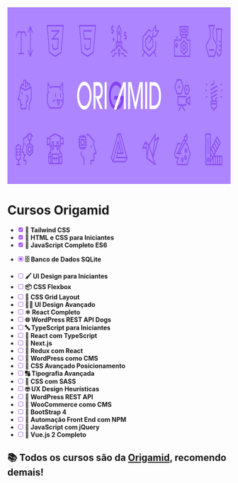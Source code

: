 <img width="960" height="398" alt="origamid-fundo" src="./z.readme-assets/origamid-fundo.png" />

<h1>Cursos Origamid</h1>

<ul aria-label="Completos">
  <li><img src="./z.readme-assets/completo.svg" alt="Completo" width="12" /> <strong>🎨 Tailwind CSS</strong></li>
  <li><img src="./z.readme-assets/completo.svg" alt="Completo" width="12" /> <strong>🧱 HTML e CSS para Iniciantes</strong></li>
  <li><img src="./z.readme-assets/completo.svg" alt="Completo" width="12" /> <strong>🧠 JavaScript Completo ES6</strong></li>
</ul>

<ul aria-label="Cursando">
  <li><img src="./z.readme-assets/cursando.svg" alt="Cursando" width="12" /> <strong>🗄️ Banco de Dados SQLite</strong></li>
</ul>

<ul aria-label="Futuros">
  <li><img src="./z.readme-assets/futuro.svg" alt="Futuro" width="12" /> <strong>🖌️ UI Design para Iniciantes</strong></li>
  <li><img src="./z.readme-assets/futuro.svg" alt="Futuro" width="12" /> <strong>📦 CSS Flexbox</strong></li>
  <li><img src="./z.readme-assets/futuro.svg" alt="Futuro" width="12" /> <strong>📐 CSS Grid Layout</strong></li>
  <li><img src="./z.readme-assets/futuro.svg" alt="Futuro" width="12" /> <strong>👩‍🎨 UI Design Avançado</strong></li>
  <li><img src="./z.readme-assets/futuro.svg" alt="Futuro" width="12" /> <strong>⚛️ React Completo</strong></li>
  <li><img src="./z.readme-assets/futuro.svg" alt="Futuro" width="12" /> <strong>🌐 WordPress REST API Dogs</strong></li>
  <li><img src="./z.readme-assets/futuro.svg" alt="Futuro" width="12" /> <strong>🔤 TypeScript para Iniciantes</strong></li>
  <li><img src="./z.readme-assets/futuro.svg" alt="Futuro" width="12" /> <strong>🔧 React com TypeScript</strong></li>
  <li><img src="./z.readme-assets/futuro.svg" alt="Futuro" width="12" /> <strong>🚀 Next.js</strong></li>
  <li><img src="./z.readme-assets/futuro.svg" alt="Futuro" width="12" /> <strong>🧬 Redux com React</strong></li>
  <li><img src="./z.readme-assets/futuro.svg" alt="Futuro" width="12" /> <strong>📝 WordPress como CMS</strong></li>
  <li><img src="./z.readme-assets/futuro.svg" alt="Futuro" width="12" /> <strong>📏 CSS Avançado Posicionamento</strong></li>
  <li><img src="./z.readme-assets/futuro.svg" alt="Futuro" width="12" /> <strong>🔠 Tipografia Avançada</strong></li>
  <li><img src="./z.readme-assets/futuro.svg" alt="Futuro" width="12" /> <strong>💅 CSS com SASS</strong></li>
  <li><img src="./z.readme-assets/futuro.svg" alt="Futuro" width="12" /> <strong>🤓 UX Design Heurísticas</strong></li>
  <li><img src="./z.readme-assets/futuro.svg" alt="Futuro" width="12" /> <strong>🔌 WordPress REST API</strong></li>
  <li><img src="./z.readme-assets/futuro.svg" alt="Futuro" width="12" /> <strong>🛒 WooCommerce como CMS</strong></li>
  <li><img src="./z.readme-assets/futuro.svg" alt="Futuro" width="12" /> <strong>🥾 BootStrap 4</strong></li>
  <li><img src="./z.readme-assets/futuro.svg" alt="Futuro" width="12" /> <strong>🤖 Automação Front End com NPM</strong></li>
  <li><img src="./z.readme-assets/futuro.svg" alt="Futuro" width="12" /> <strong>🐚 JavaScript com jQuery</strong></li>
  <li><img src="./z.readme-assets/futuro.svg" alt="Futuro" width="12" /> <strong>🌿 Vue.js 2 Completo</strong></li>
</ul>

<h2>📚 Todos os cursos são da <a href="https://www.origamid.com/" target="_blank" rel="noopener noreferrer">Origamid</a>, recomendo demais!</h2>
